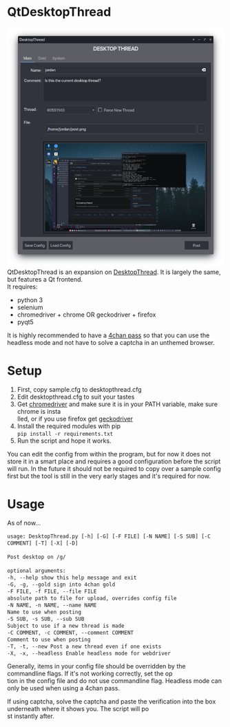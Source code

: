 ﻿# QtDesktopThread
 ![Screenshot](./screenshot.png)
QtDesktopThread is an expansion on [DesktopThread](https://github.com/TidOS/DesktopThread).  It is largely the same, but features a Qt frontend.  
It requires:

 - python 3
 - selenium
 - chromedriver + chrome OR geckodriver + firefox
 - pyqt5

It is highly recommended to have a [4chan pass](https://www.4channel.org/pass) so that you can use the headless mode and not have to solve a captcha in an unthemed browser.

# Setup
1. First, copy sample.cfg to desktopthread.cfg  
2. Edit desktopthread.cfg to suit your tastes  
3. Get [chromedriver](https://chromedriver.chromium.org) and make sure it is in your PATH variable, make sure chrome is insta  
lled, or if you use firefox get [geckodriver](https://github.com/mozilla/geckodriver/releases)
4. Install the required modules with pip  
`pip install -r requirements.txt`
5. Run the script and hope it works.

You can edit the config from within the program, but for now it does not store it in a smart place and requires a good configuration before the script will run.  In the future it should not be required to copy over a sample config first but the tool is still in the very early stages and it's required for now.

# Usage  
As of now...  
  

    usage: DesktopThread.py [-h] [-G] [-F FILE] [-N NAME] [-S SUB] [-C COMMENT] [-T] [-X] [-D]  
      
    Post desktop on /g/  
      
    optional arguments:  
    -h, --help show this help message and exit  
    -G, -g, --gold sign into 4chan gold  
    -F FILE, -f FILE, --file FILE  
    absolute path to file for upload, overrides config file  
    -N NAME, -n NAME, --name NAME  
    Name to use when posting  
    -S SUB, -s SUB, --sub SUB  
    Subject to use if a new thread is made  
    -C COMMENT, -c COMMENT, --comment COMMENT  
    Comment to use when posting  
    -T, -t, --new Post a new thread even if one exists  
    -X, -x, --headless Enable headless mode for webdriver 

Generally, items in your config file should be overridden by the commandline flags. If it's not working correctly, set the op  
tion in the config file and do not use commandline flag. Headless mode can only be used when using a 4chan pass. 
  
If using captcha, solve the captcha and paste the verification into the box underneath where it shows you. The script will po  
st instantly after.
